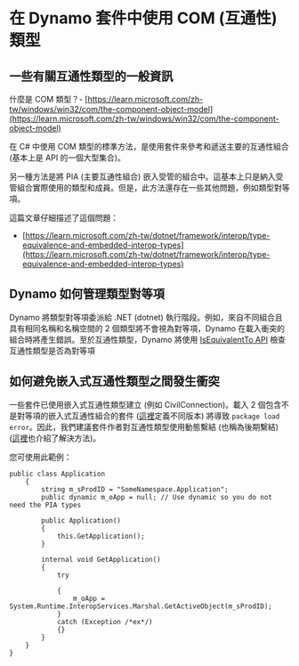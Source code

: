 # 在 Dynamo 套件中使用 COM (互通性) 類型

## 一些有關互通性類型的一般資訊

什麼是 COM 類型？- [https://learn.microsoft.com/zh-tw/windows/win32/com/the-component-object-model](https://learn.microsoft.com/zh-tw/windows/win32/com/the-component-object-model)

在 C# 中使用 COM 類型的標準方法，是使用套件來參考和遞送主要的互通性組合 (基本上是 API 的一個大型集合)。

另一種方法是將 PIA (主要互通性組合) 嵌入受管的組合中。這基本上只是納入受管組合實際使用的類型和成員。但是，此方法還存在一些其他問題，例如類型對等項。

這篇文章仔細描述了這個問題：

* [https://learn.microsoft.com/zh-tw/dotnet/framework/interop/type-equivalence-and-embedded-interop-types](https://learn.microsoft.com/zh-tw/dotnet/framework/interop/type-equivalence-and-embedded-interop-types)

## Dynamo 如何管理類型對等項

Dynamo 將類型對等項委派給 .NET (dotnet) 執行階段。例如，來自不同組合且具有相同名稱和名稱空間的 2 個類型將不會視為對等項，Dynamo 在載入衝突的組合時將產生錯誤。至於互通性類型，Dynamo 將使用 [IsEquivalentTo API](https://learn.microsoft.com/zh-tw/dotnet/api/system.type.isequivalentto?view=net-9.0) 檢查互通性類型是否為對等項

## 如何避免嵌入式互通性類型之間發生衝突

一些套件已使用嵌入式互通性類型建立 (例如 CivilConnection)。載入 2 個包含不是對等項的嵌入式互通性組合的套件 ([這裡](https://learn.microsoft.com/zh-tw/dotnet/framework/interop/type-equivalence-and-embedded-interop-types)定義不同版本) 將導致 `package load error`。因此，我們建議套件作者對互通性類型使用動態繫結 (也稱為後期繫結) ([這裡](https://blogs.iis.net/samng/the-pain-of-deploying-primary-interop-assemblies)也介紹了解決方法)。

您可使用此範例：

```
public class Application
    {
        string m_sProdID = "SomeNamespace.Application";
        public dynamic m_oApp = null; // Use dynamic so you do not need the PIA types

        public Application()
        {
            this.GetApplication();
        }

        internal void GetApplication()
        {
            try

            {
                m_oApp = System.Runtime.InteropServices.Marshal.GetActiveObject(m_sProdID);
            }
            catch (Exception /*ex*/)
            {}
        }
    }
}
```
